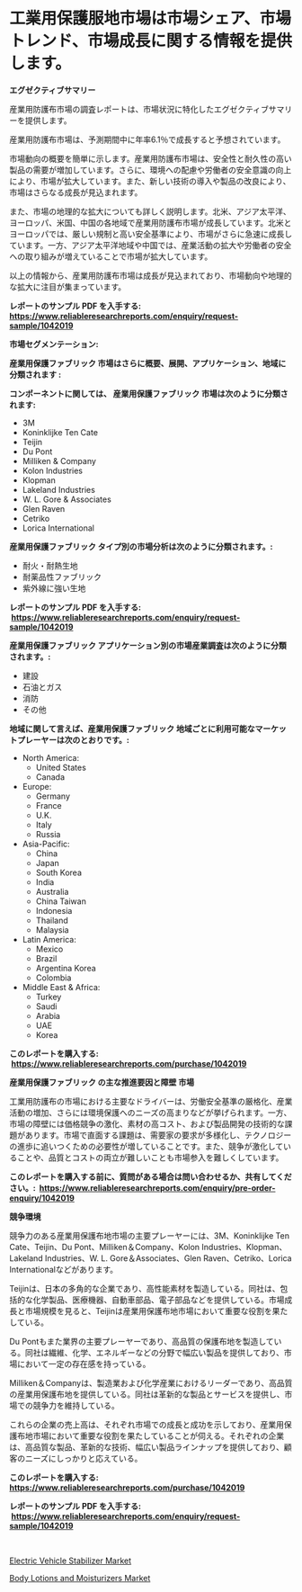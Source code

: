 <p><h1>工業用保護服地市場は市場シェア、市場トレンド、市場成長に関する情報を提供します。</h1></p><p><strong>エグゼクティブサマリー</strong></p>
<p><p>産業用防護布市場の調査レポートは、市場状況に特化したエグゼクティブサマリーを提供します。</p><p>産業用防護布市場は、予測期間中に年率6.1％で成長すると予想されています。</p><p>市場動向の概要を簡単に示します。産業用防護布市場は、安全性と耐久性の高い製品の需要が増加しています。さらに、環境への配慮や労働者の安全意識の向上により、市場が拡大しています。また、新しい技術の導入や製品の改良により、市場はさらなる成長が見込まれます。</p><p>また、市場の地理的な拡大についても詳しく説明します。北米、アジア太平洋、ヨーロッパ、米国、中国の各地域で産業用防護布市場が成長しています。北米とヨーロッパでは、厳しい規制と高い安全基準により、市場がさらに急速に成長しています。一方、アジア太平洋地域や中国では、産業活動の拡大や労働者の安全への取り組みが増えていることで市場が拡大しています。</p><p>以上の情報から、産業用防護布市場は成長が見込まれており、市場動向や地理的な拡大に注目が集まっています。</p></p>
<p><strong>レポートのサンプル PDF を入手する: <a href="https://www.reliableresearchreports.com/enquiry/request-sample/1042019">https://www.reliableresearchreports.com/enquiry/request-sample/1042019</a></strong></p>
<p><strong>市場セグメンテーション:</strong></p>
<p><strong> 産業用保護ファブリック 市場はさらに概要、展開、アプリケーション、地域に分類されます :</strong></p>
<p><strong>コンポーネントに関しては、 産業用保護ファブリック 市場は次のように分類されます: &nbsp;</strong></p>
<p><ul><li>3M</li><li>Koninklijke Ten Cate</li><li>Teijin</li><li>Du Pont</li><li>Milliken & Company</li><li>Kolon Industries</li><li>Klopman</li><li>Lakeland Industries</li><li>W. L. Gore & Associates</li><li>Glen Raven</li><li>Cetriko</li><li>Lorica International</li></ul></p>
<p><strong> 産業用保護ファブリック タイプ別の市場分析は次のように分類されます。:</strong></p>
<p><ul><li>耐火・耐熱生地</li><li>耐薬品性ファブリック</li><li>紫外線に強い生地</li></ul></p>
<p><strong>レポートのサンプル PDF を入手する: &nbsp;<a href="https://www.reliableresearchreports.com/enquiry/request-sample/1042019">https://www.reliableresearchreports.com/enquiry/request-sample/1042019</a></strong></p>
<p><strong> 産業用保護ファブリック アプリケーション別の市場産業調査は次のように分類されます。:</strong></p>
<p><ul><li>建設</li><li>石油とガス</li><li>消防</li><li>その他</li></ul></p>
<p><strong>地域に関して言えば、産業用保護ファブリック 地域ごとに利用可能なマーケットプレーヤーは次のとおりです。:</strong></p>
<p><ul>
    <li>
        North America:
        <ul>
            <li>United States</li>
            <li>Canada</li>
        </ul>
    </li>
    <li>
        Europe:
        <ul>
            <li>Germany</li>
            <li>France</li>
            <li>U.K.</li>
            <li>Italy</li>
            <li>Russia</li>
        </ul>
    </li>
    <li>
        Asia-Pacific:
        <ul>
            <li>China</li>
            <li>Japan</li>
            <li>South Korea</li>
            <li>India</li>
            <li>Australia</li>
            <li>China Taiwan</li>
            <li>Indonesia</li>
            <li>Thailand</li>
            <li>Malaysia</li>
        </ul>
    </li>
    <li>
        Latin America:
        <ul>
            <li>Mexico</li>
            <li>Brazil</li>
            <li>Argentina Korea</li>
            <li>Colombia</li>
        </ul>
    </li>
    <li>
        Middle East & Africa:
        <ul>
            <li>Turkey</li>
            <li>Saudi</li>
            <li>Arabia</li>
            <li>UAE</li>
            <li>Korea</li>
        </ul>
    </li>
    </ul></p>
<p><strong>このレポートを購入する: &nbsp;<a href="https://www.reliableresearchreports.com/purchase/1042019">https://www.reliableresearchreports.com/purchase/1042019</a></strong></p>
<p><strong>産業用保護ファブリック の主な推進要因と障壁 市場</strong></p>
<p><p>工業用防護布の市場における主要なドライバーは、労働安全基準の厳格化、産業活動の増加、さらには環境保護へのニーズの高まりなどが挙げられます。一方、市場の障壁には価格競争の激化、素材の高コスト、および製品開発の技術的な課題があります。市場で直面する課題は、需要家の要求が多様化し、テクノロジーの進歩に追いつくための必要性が増していることです。また、競争が激化していることや、品質とコストの両立が難しいことも市場参入を難しくしています。</p></p>
<p><strong>このレポートを購入する前に、質問がある場合は問い合わせるか、共有してください。:&nbsp; <a href="https://www.reliableresearchreports.com/enquiry/pre-order-enquiry/1042019">https://www.reliableresearchreports.com/enquiry/pre-order-enquiry/1042019</a></strong></p>
<p><strong>競争環境</strong></p>
<p><p>競争力のある産業用保護布地市場の主要プレーヤーには、3M、Koninklijke Ten Cate、Teijin、Du Pont、Milliken＆Company、Kolon Industries、Klopman、Lakeland Industries、W. L. Gore＆Associates、Glen Raven、Cetriko、Lorica Internationalなどがあります。</p><p>Teijinは、日本の多角的な企業であり、高性能素材を製造している。同社は、包括的な化学製品、医療機器、自動車部品、電子部品などを提供している。市場成長と市場規模を見ると、Teijinは産業用保護布地市場において重要な役割を果たしている。</p><p>Du Pontもまた業界の主要プレーヤーであり、高品質の保護布地を製造している。同社は繊維、化学、エネルギーなどの分野で幅広い製品を提供しており、市場において一定の存在感を持っている。</p><p>Milliken＆Companyは、製造業および化学産業におけるリーダーであり、高品質の産業用保護布地を提供している。同社は革新的な製品とサービスを提供し、市場での競争力を維持している。</p><p>これらの企業の売上高は、それぞれ市場での成長と成功を示しており、産業用保護布地市場において重要な役割を果たしていることが伺える。それぞれの企業は、高品質な製品、革新的な技術、幅広い製品ラインナップを提供しており、顧客のニーズにしっかりと応えている。</p></p>
<p><strong>このレポートを購入する: &nbsp; <a href="https://www.reliableresearchreports.com/purchase/1042019">https://www.reliableresearchreports.com/purchase/1042019</a></strong></p>
<p><strong>レポートのサンプル PDF を入手する: &nbsp;<a href="https://www.reliableresearchreports.com/enquiry/request-sample/1042019">https://www.reliableresearchreports.com/enquiry/request-sample/1042019</a></strong><strong></strong></p>
<p>&nbsp;</p>
<p><p><a href="https://fuschia-pecorino-a6d.notion.site/Global-Electric-Vehicle-Stabilizer-Market-Size-and-Market-Trends-Insights-and-Projections-from-2024-987a261e776e457e9807e62ae3138e48">Electric Vehicle Stabilizer Market</a></p><p><a href="https://github.com/Whitneyboyettebo9kiw7yr13/Market-Research-Report-List-1/blob/main/body-lotions-and-moisturizers-market.md">Body Lotions and Moisturizers Market</a></p></p>